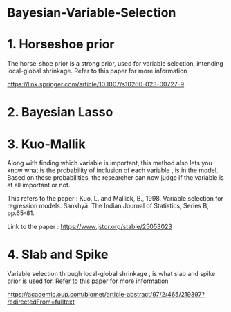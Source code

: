 # Bayesian-Variable-Selection

# 1. Horseshoe prior 

The horse-shoe prior is a strong prior, used for variable selection, intending local-global shrinkage. Refer to this paper for more information 

https://link.springer.com/article/10.1007/s10260-023-00727-9
  


# 2. Bayesian Lasso

# 3. Kuo-Mallik
 
 Along with finding which variable is important, this method also lets you know what is the probability of inclusion of each variable , is in the model. Based on these probabilities, the researcher can now judge if the variable is at all important or not.
 
 This refers to the paper : Kuo, L. and Mallick, B., 1998. Variable selection for regression models. Sankhyā: The Indian Journal of Statistics, Series B, pp.65-81.
 
 Link to the paper : https://www.jstor.org/stable/25053023

# 4. Slab and Spike

Variable selection through local-global shrinkage , is what slab and spike prior is used for. Refer to this paper for more information 

https://academic.oup.com/biomet/article-abstract/97/2/465/219397?redirectedFrom=fulltext

